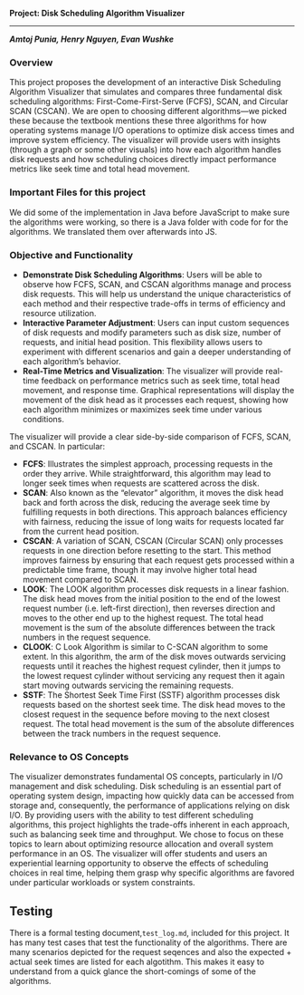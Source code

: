 **Project: Disk Scheduling Algorithm Visualizer**
****
***Amtoj Punia, Henry Nguyen, Evan Wushke***

### Overview
This project proposes the development of an interactive Disk Scheduling Algorithm Visualizer that simulates and compares three fundamental disk scheduling algorithms: First-Come-First-Serve (FCFS), SCAN, and Circular SCAN (CSCAN). We are open to choosing different algorithms—we picked these because the textbook mentions these three algorithms for how operating systems manage I/O operations to optimize disk access times and improve system efficiency. The visualizer will provide users with insights (through a graph or some other visuals) into how each algorithm handles disk requests and how scheduling choices directly impact performance metrics like seek time and total head movement.


### Important Files for this project ###

We did some of the implementation in Java before JavaScript to make sure the algorithms were working,
so there is a Java folder with code for for the algorithms. We translated them over afterwards into JS.


### Objective and Functionality

- **Demonstrate Disk Scheduling Algorithms**:
 Users will be able to observe how FCFS, SCAN, and CSCAN algorithms manage and process disk requests. This will help us understand the unique characteristics of each method and their respective trade-offs in terms of efficiency and resource utilization.
- **Interactive Parameter Adjustment**: Users can input custom sequences of disk requests and modify parameters such as disk size, number of requests, and initial head position. This flexibility allows users to experiment with different scenarios and gain a deeper understanding of each algorithm’s behavior.
- **Real-Time Metrics and Visualization**: The visualizer will provide real-time feedback on performance metrics such as seek time, total head movement, and response time. Graphical representations will display the movement of the disk head as it processes each request, showing how each algorithm minimizes or maximizes seek time under various conditions.

The visualizer will provide a clear side-by-side comparison of FCFS, SCAN, and CSCAN. In particular:
- **FCFS**: Illustrates the simplest approach, processing requests in the order they arrive. While straightforward, this algorithm may lead to longer seek times when requests are scattered across the disk.
- **SCAN**: Also known as the “elevator” algorithm, it moves the disk head back and forth across the disk, reducing the average seek time by fulfilling requests in both directions. This approach balances efficiency with fairness, reducing the issue of long waits for requests located far from the current head position.
- **CSCAN**: A variation of SCAN, CSCAN (Circular SCAN) only processes requests in one direction before resetting to the start. This method improves fairness by ensuring that each request gets processed within a predictable time frame, though it may involve higher total head movement compared to SCAN.
- **LOOK**: The LOOK algorithm processes disk requests in a linear fashion. The disk head moves from the initial position to the end of the lowest request number (i.e. left-first direction), then reverses direction and moves to the other end up to the highest request. The total head movement is the sum of the absolute differences between the track numbers in the request sequence.
- **CLOOK**: C Look Algorithm is similar to C-SCAN algorithm to some extent. In this algorithm, the arm of the disk moves outwards servicing requests until it reaches the highest request cylinder, then it jumps to the lowest request cylinder without servicing any request then it again start moving outwards servicing the remaining requests.
- **SSTF**: The Shortest Seek Time First (SSTF) algorithm processes disk requests based on the shortest seek time. The disk head moves to the closest request in the sequence before moving to the next closest request. The total head movement is the sum of the absolute differences between the track numbers in the request sequence.


### Relevance to OS Concepts
The visualizer demonstrates fundamental OS concepts, particularly in I/O management and disk scheduling. Disk scheduling is an essential part of operating system design, impacting how quickly data can be accessed from storage and, consequently, the performance of applications relying on disk I/O. By providing users with the ability to test different scheduling algorithms, this project highlights the trade-offs inherent in each approach, such as balancing seek time and throughput. We chose to focus on these topics to learn about optimizing resource allocation and overall system performance in an OS. The visualizer will offer students and users an experiential learning opportunity to observe the effects of scheduling choices in real time, helping them grasp why specific algorithms are favored under particular workloads or system constraints.

## Testing
There is a formal testing document,`test_log.md`, included for this project. It has many test cases that test the functionality of the algorithms. There are many scenarios depicted for the request seqences and also the expected + actual seek times are listed for each algotithm. This makes it easy to understand from a quick glance the short-comings of some of the algorithms.